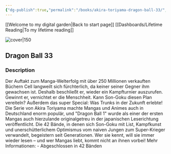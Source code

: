 ```yaml
---
{"dg-publish":true,"permalink":"/books/akira-toriyama-dragon-ball-33/","title":"\"Dragon Ball 33\"","tags":["manga","Fantasy"]}
---
```


[[Welcome to my digital garden\|Back to start page]]
[[Dashboards/Lifetime Reading\|To my lifetime reading]]

![cover|150](http://books.google.com/books/content?id=vzpxDwAAQBAJ&printsec=frontcover&img=1&zoom=1&edge=curl&source=gbs_api)

## Dragon Ball 33

### Description

Der Auftakt zum Manga-Welterfolg mit über 250 Millionen verkauften Büchern Cell langweilt sich fürchterlich, da keiner seiner Gegner ihm gewachsen ist. Deshalb beschließt er, wieder ein Kampfturnier auszurufen. Gewinnt er, vernichtet er die Menschheit. Kann Son-Goku diesen Plan vereiteln? Außerdem das super Special: Was Trunks in der Zukunft erlebte! Die Serie von Akira Toriyama machte Mangas und Animes auch in Deutschland enorm populär, und "Dragon Ball 1" wurde als einer der ersten Mangas auch hierzulande originalgetreu in der japanischen Leserichtung veröffentlicht. Die 42 Bände, in denen sich Son-Goku mit List, Kampfkunst und unerschütterlichem Optimismus vom naiven Jungen zum Super-Krieger verwandelt, begeistern seit Generationen. Wer sie kennt, will sie immer wieder lesen – und wer Mangas liebt, kommt nicht an ihnen vorbei! Mehr Informationen: - Abgeschlossen in 42 Bänden
```